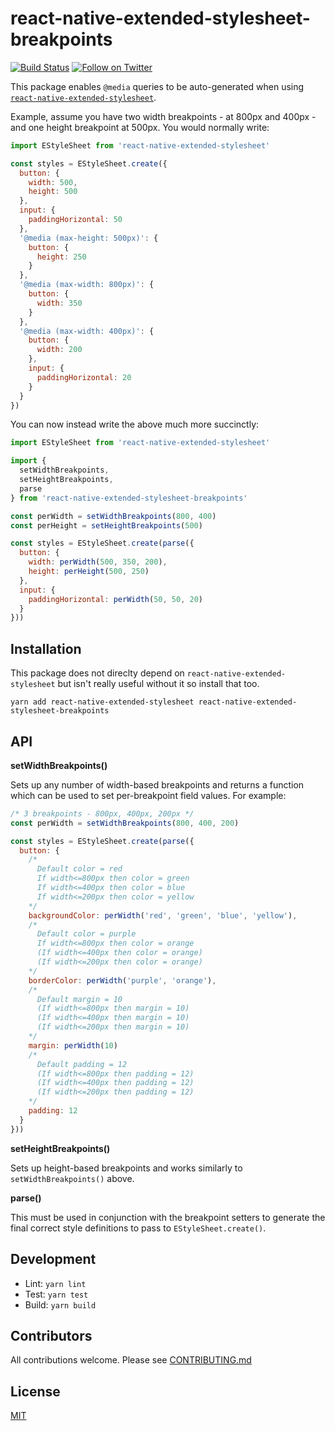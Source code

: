# react-native-extended-stylesheet-breakpoints

[![Build Status](https://secure.travis-ci.org/hiddentao/react-native-extended-stylesheet-breakpoints.svg?branch=master)](http://travis-ci.org/hiddentao/react-native-extended-stylesheet-breakpoints)
[![Follow on Twitter](https://img.shields.io/twitter/url/http/shields.io.svg?style=social&label=Follow&maxAge=2592000)](https://twitter.com/hiddentao)

This package enables `@media` queries to be auto-generated when using [`react-native-extended-stylesheet`](https://github.com/vitalets/react-native-extended-stylesheet#media-queries).

Example, assume you have two width breakpoints - at 800px and 400px - and one
height breakpoint at 500px. You would normally write:

```js
import EStyleSheet from 'react-native-extended-stylesheet'

const styles = EStyleSheet.create({
  button: {
    width: 500,
    height: 500
  },
  input: {
    paddingHorizontal: 50
  },
  '@media (max-height: 500px)': {
    button: {
      height: 250
    }
  },
  '@media (max-width: 800px)': {
    button: {
      width: 350
    }
  },
  '@media (max-width: 400px)': {
    button: {
      width: 200
    },
    input: {
      paddingHorizontal: 20
    }
  }
})
```

You can now instead write the above much more succinctly:

```js
import EStyleSheet from 'react-native-extended-stylesheet'

import {
  setWidthBreakpoints,
  setHeightBreakpoints,
  parse
} from 'react-native-extended-stylesheet-breakpoints'

const perWidth = setWidthBreakpoints(800, 400)
const perHeight = setHeightBreakpoints(500)

const styles = EStyleSheet.create(parse({
  button: {
    width: perWidth(500, 350, 200),
    height: perHeight(500, 250)
  },
  input: {
    paddingHorizontal: perWidth(50, 50, 20)
  }
}))
```

## Installation

This package does not direclty depend on `react-native-extended-stylesheet` but
isn't really useful without it so install that too.

```shell
yarn add react-native-extended-stylesheet react-native-extended-stylesheet-breakpoints
```

## API

**setWidthBreakpoints()**

Sets up any number of width-based breakpoints and returns a function which can
be used to set per-breakpoint field values. For example:

```js
/* 3 breakpoints - 800px, 400px, 200px */
const perWidth = setWidthBreakpoints(800, 400, 200)

const styles = EStyleSheet.create(parse({
  button: {
    /*
      Default color = red
      If width<=800px then color = green
      If width<=400px then color = blue
      If width<=200px then color = yellow
    */
    backgroundColor: perWidth('red', 'green', 'blue', 'yellow'),
    /*
      Default color = purple
      If width<=800px then color = orange
      (If width<=400px then color = orange)
      (If width<=200px then color = orange)
    */
    borderColor: perWidth('purple', 'orange'),
    /*
      Default margin = 10
      (If width<=800px then margin = 10)
      (If width<=400px then margin = 10)
      (If width<=200px then margin = 10)
    */
    margin: perWidth(10)
    /*
      Default padding = 12
      (If width<=800px then padding = 12)
      (If width<=400px then padding = 12)
      (If width<=200px then padding = 12)
    */
    padding: 12
  }
}))
```

**setHeightBreakpoints()**

Sets up height-based breakpoints and works similarly to `setWidthBreakpoints()` above.

**parse()**

This must be used in conjunction with the breakpoint setters to generate the final
correct style definitions to pass to `EStyleSheet.create()`.

## Development

* Lint: `yarn lint`
* Test: `yarn test`
* Build: `yarn build`

## Contributors

All contributions welcome. Please see [CONTRIBUTING.md](https://github.com/hiddentao/react-native-extended-stylesheet-breakpoints/raw/master/CCONTRIBUTING.md)

## License

[MIT](https://github.com/hiddentao/react-native-extended-stylesheet-breakpoints/raw/master/LICENSE.md)
